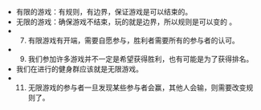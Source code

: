 - 有限的游戏：有规则，有边界，保证游戏是可以结束的。
- 无限的游戏：确保游戏不结束，玩的就是边界，所以规则是可以变的 。
- 7. 有限游戏有开端，需要自愿参与，胜利者需要所有的参与者的认可。
- 9. 我们参加许多游戏并不一定是希望获得胜利，也有可能是为了获得排名。
- 我们在进行的健身群应该就是无限游戏。
- 11. 无限游戏的参与者一旦发现某些参与者会赢，其他人会输，则需要改变规则了。